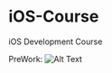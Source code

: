 # iOS-Course
iOS Development Course

PreWork: 
![Alt Text](https://drive.google.com/file/d/1AySmcNDjss15VskLvbpZVPYhKbkNX1LW/view?usp=sharing)
